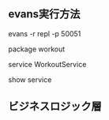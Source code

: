 ## evans実行方法
evans -r repl -p 50051 

package workout

service WorkoutService

show service

## ビジネスロジック層
